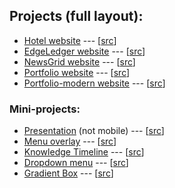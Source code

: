<!-- prettier-ignore -->
## Projects (full layout):

- [Hotel website](https://samnite.github.io/css-html/hotel) --- [[src](https://github.com/samnite/css-html/tree/master/hotel)]
- [EdgeLedger website](https://samnite.github.io/css-html/EdgeLedger) --- [[src](https://github.com/samnite/css-html/tree/master/EdgeLedger)]
- [NewsGrid website](https://samnite.github.io/css-html/NewsGrid) --- [[src](https://github.com/samnite/css-html/tree/master/NewsGrid)]
- [Portfolio website](https://samnite.github.io/css-html/Portfolio/dist) --- [[src](https://github.com/samnite/css-html/tree/master/Portfolio)]
- [Portfolio-modern website](https://samnite.github.io/css-html/portfolio-modern/dist) --- [[src](https://github.com/samnite/css-html/tree/master/portfolio-modern)]

### Mini-projects:

- [Presentation](https://samnite.github.io/css-html/mini-projects/presentation) (not mobile) --- [[src](https://github.com/samnite/css-html/tree/master/mini-projects/presentation)]
- [Menu overlay](https://samnite.github.io/css-html/mini-projects/hamburger-menu) --- [[src](https://github.com/samnite/css-html/tree/master/mini-projects/hamburger-menu)]
- [Knowledge Timeline](https://samnite.github.io/css-html/mini-projects/knowledge_resume) --- [[src](https://github.com/samnite/css-html/tree/master/mini-projects/knowledge_resume)]
- [Dropdown menu](https://samnite.github.io/css-html/mini-projects/dropdown-menu) --- [[src](https://github.com/samnite/css-html/tree/master/mini-projects/dropdown-menu)]
- [Gradient Box](https://samnite.github.io/css-html/mini-projects/gradient) --- [[src](https://github.com/samnite/css-html/tree/master/mini-projects/gradient)]
